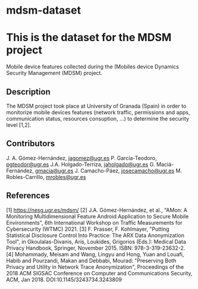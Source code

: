 # mdsm-dataset
# This is the dataset for the MDSM project

Mobile device features collected during the (Mobiles device Dynamics Security Management (MDSM) project.


Description
-----------
The MDSM project took place at University of Granada (Spain) in order to monitorize mobile devices features (network traffic, permissions and apps, communication status, resources consuption, ...) to determine the security level [1,2].


Contributors
------------
J. A. Gómez-Hernández, jagomez@ugr.es
P. García-Teodoro, pgteodor@ugr.es
J.A. Holgado-Terriza, jaholgado@ugr.es
G. Maciá-Fernández, gmacia@ugr.es
J. Camacho-Páez, josecamacho@ugr.es
M. Robles-Carrillo, mrobles@ugr.es


References
----------
[1] https://nesg.ugr.es/mdsm/
[2] J.A. Gómez-Hernández, et al., "AMon: A Monitoring Multidimensional Feature Android Application to Secure Mobile Environments", 6th International Workshop on Traffic Measurements for Cybersecurity (WTMC) 2021.
[3] F. Prasser, F. Kohlmayer, "Putting Statistical Disclosure Control Into Practice: The ARX Data Anonymization Tool", in Gkoulalas-Divanis, Aris, Loukides, Grigorios (Eds.): Medical Data Privacy Handbook, Springer, November 2015. ISBN: 978-3-319-23632-2.
[4] Mohammady, Meisam and Wang, Lingyu and Hong, Yuan and Louafi, Habib and Pourzandi, Makan and Debbabi, Mourad: "Preserving Both Privacy and Utility in Network Trace Anonymization", Proceedings of the 2018 ACM SIGSAC Conference on Computer and Communications Security, ACM, Jan 2018. DOI:10.1145/3243734.3243809
